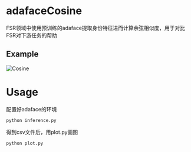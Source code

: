 # adafaceCosine
FSR领域中使用预训练的adaface提取身份特征进而计算余弦相似度，用于对比FSR对下游任务的帮助

## Example

![Cosine](https://github.com/neverwinHao/adafaceCosine/blob/main/img/Cosine.png)

# Usage
配置好adaface的环境
```ba'sh
python inference.py
```
得到csv文件后，用plot.py画图
```ba'sh
python plot.py
```
